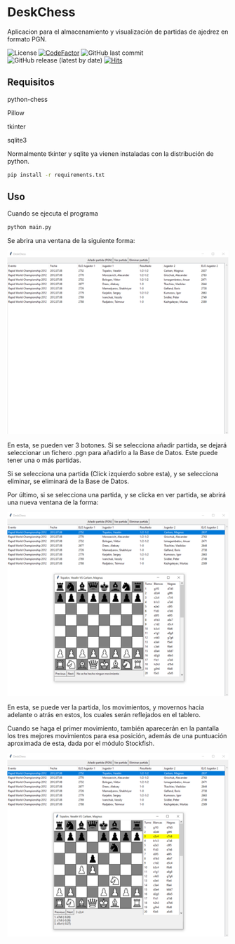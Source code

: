 # DeskChess

Aplicacion para el almacenamiento y visualización de partidas de ajedrez en formato PGN.

![License](https://img.shields.io/badge/License-MIT-yellow.svg)
[![CodeFactor](https://www.codefactor.io/repository/github/jfrozas/DeskChess/badge)](https://www.codefactor.io/repository/github/jfrozas/DeskChess)
![GitHub last commit](https://img.shields.io/github/last-commit/jfrozas/DeskChess)
![GitHub release (latest by date)](https://img.shields.io/github/v/release/jfrozas/DeskChess)
[![Hits](https://hits.seeyoufarm.com/api/count/incr/badge.svg?url=https%3A%2F%2Fgithub.com%2Fjfrozas%2FDeskChess&count_bg=%2379C83D&title_bg=%23555555&icon=&icon_color=%23E7E7E7&title=hits&edge_flat=false)](https://hits.seeyoufarm.com)

## Requisitos

python-chess

Pillow

tkinter

sqlite3

Normalmente tkinter y sqlite ya vienen instaladas con la distribución de python.

```bash
pip install -r requirements.txt
```

## Uso

Cuando se ejecuta el programa

```bash
python main.py
```

Se abrira una ventana de la siguiente forma:

![Ventana inicial](assets/f1.png)

En esta, se pueden ver 3 botones. Si se selecciona añadir partida, se dejará seleccionar un fichero .pgn para añadirlo a la Base de Datos. Este puede tener una o más partidas.

Si se selecciona una partida (Click izquierdo sobre esta), y se selecciona eliminar, se eliminará de la Base de Datos.

Por último, si se selecciona una partida, y se clicka en ver partida, se abrirá una nueva ventana  de la forma:

![Ventana secundaria](assets/f2.png)

En esta, se puede ver la partida, los movimientos, y movernos hacia adelante o atrás en estos, los cuales serán reflejados en el tablero.

Cuando se haga el primer movimiento, también aparecerán en la pantalla los tres mejores movimientos para esa posición, además de una puntuación aproximada de esta, dada por el módulo Stockfish.

![Ventana secundaria 2](assets/f3.png)
